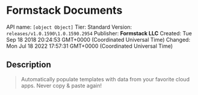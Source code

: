 # Formstack Documents
API name: `[object Object]`
Tier: Standard
Version: `releases/v1.0.1590\1.0.1590.2954`
Publisher: **Formstack LLC**
Created: Tue Sep 18 2018 20:24:53 GMT+0000 (Coordinated Universal Time)
Changed: Mon Jul 18 2022 17:57:31 GMT+0000 (Coordinated Universal Time)

## Description
> Automatically populate templates with data from your favorite cloud apps.  Never copy & paste again!
